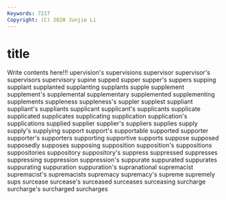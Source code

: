 ```yaml
---
Keywords: 7217
Copyright: (C) 2020 Junjie Li
---
```


# title

Write contents here!!!
upervision's 
supervisions 
supervisor 
supervisor's 
supervisors
supervisory 
supine 
supped 
supper 
supper's 
suppers 
supping 
supplant 
supplanted 
supplanting
supplants 
supple 
supplement 
supplement's 
supplemental 
supplementary 
supplemented 
supplementing 
supplements 
suppleness
suppleness's 
suppler 
supplest 
suppliant 
suppliant's 
suppliants 
supplicant 
supplicant's 
supplicants 
supplicate
supplicated 
supplicates 
supplicating 
supplication 
supplication's 
supplications 
supplied 
supplier 
supplier's 
suppliers
supplies 
supply 
supply's 
supplying 
support 
support's 
supportable 
supported 
supporter 
supporter's
supporters 
supporting 
supportive 
supports 
suppose 
supposed 
supposedly 
supposes 
supposing 
supposition
supposition's 
suppositions 
suppositories 
suppository 
suppository's 
suppress 
suppressed 
suppresses 
suppressing 
suppression
suppression's 
suppurate 
suppurated 
suppurates 
suppurating 
suppuration 
suppuration's 
supranational 
supremacist 
supremacist's
supremacists 
supremacy 
supremacy's 
supreme 
supremely 
sups 
surcease 
surcease's 
surceased 
surceases
surceasing 
surcharge 
surcharge's 
surcharged 
surcharges 
